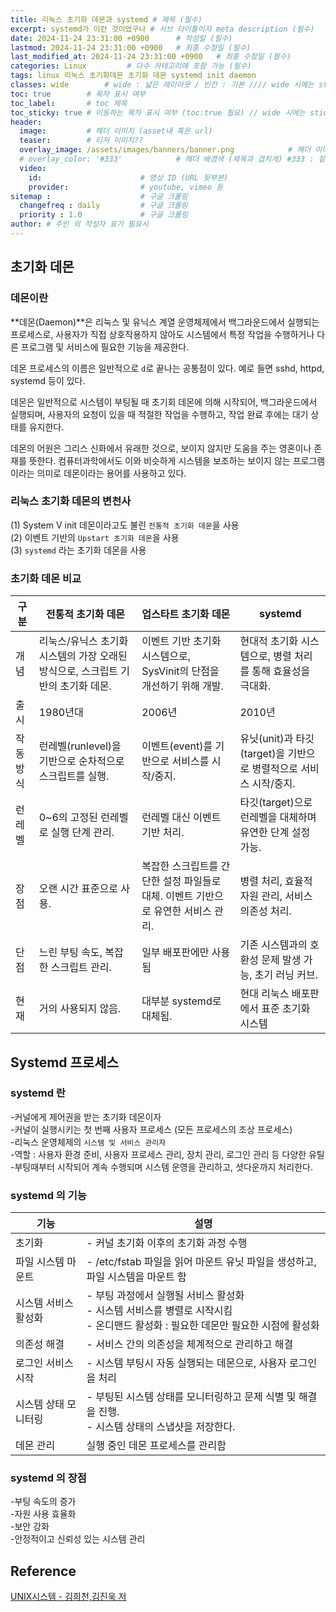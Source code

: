 ```yaml
---
title: 리눅스 초기화 데몬과 systemd # 제목 (필수)
excerpt: systemd가 이런 것이었구나 # 서브 타이틀이자 meta description (필수)
date: 2024-11-24 23:31:00 +0900      # 작성일 (필수)
lastmod: 2024-11-24 23:31:00 +0900   # 최종 수정일 (필수)
last_modified_at: 2024-11-24 23:31:00 +0900   # 최종 수정일 (필수)
categories: Linux         # 다수 카테고리에 포함 가능 (필수)
tags: linux 리눅스 초기화데몬 초기화 데몬 systemd init daemon                     # 태그 복수개 가능 (필수)
classes: wide        # wide : 넓은 레이아웃 / 빈칸 : 기본 //// wide 시에는 sticky toc 불가
toc: true        # 목차 표시 여부
toc_label:       # toc 제목
toc_sticky: true # 이동하는 목차 표시 여부 (toc:true 필요) // wide 시에는 sticky toc 불가
header: 
  image:         # 헤더 이미지 (asset내 혹은 url)
  teaser:        # 티저 이미지??
  overlay_image: /assets/images/banners/banner.png            # 헤더 이미지 (제목과 겹치게)
  # overlay_color: '#333'            # 헤더 배경색 (제목과 겹치게) #333 : 짙은 회색 (필수)
  video:
    id:                      # 영상 ID (URL 뒷부분)
    provider:                # youtube, vimeo 등
sitemap :                    # 구글 크롤링
  changefreq : daily         # 구글 크롤링
  priority : 1.0             # 구글 크롤링
author: # 주인 외 작성자 표기 필요시
---
```

<!--postNo: 20241124_017-->

## 초기화 데몬  

### 데몬이란  

**데몬(Daemon)**은 리눅스 및 유닉스 계열 운영체제에서 백그라운드에서 실행되는 프로세스로, 사용자가 직접 상호작용하지 않아도 시스템에서 특정 작업을 수행하거나 다른 프로그램 및 서비스에 필요한 기능을 제공한다.  

데몬 프로세스의 이름은 일반적으로 `d`로 끝나는 공통점이 있다. 예로 들면 sshd, httpd, systemd 등이 있다.  

데몬은 일반적으로 시스템이 부팅될 때 초기회 데몬에 의해 시작되어, 백그라운드에서 실행되며, 사용자의 요청이 있을 때 적절한 작업을 수행하고, 작업 완료 후에는 대기 상태를 유지한다.  

데몬의 어원은 그리스 신화에서 유래한 것으로, 보이지 않지만 도움을 주는 영혼이나 존재를 뜻한다. 컴퓨터과학에서도 이와 비슷하게 시스템을 보조하는 보이지 않는 프로그램이라는 의미로 데몬이라는 용어를 사용하고 있다.  

### 리눅스 초기화 데몬의 변천사  

(1) System V init 데몬이라고도 불린 `전통적 초기화 데몬`을 사용  
(2) 이벤트 기반의 `Upstart 초기화 데몬`을 사용  
(3) `systemd` 라는 초기화 데몬을 사용  

### 초기화 데몬 비교  

|구분|전통적 초기화 데몬|업스타트 초기화 데몬|systemd|
|---|---|---|---|
|개념|리눅스/유닉스 초기화 시스템의 가장 오래된 방식으로, 스크립트 기반의 초기화 데몬.|이벤트 기반 초기화 시스템으로, SysVinit의 단점을 개선하기 위해 개발.|현대적 초기화 시스템으로, 병렬 처리를 통해 효율성을 극대화.|
|출시|1980년대|2006년|2010년|
|작동방식|런레벨(runlevel)을 기반으로 순차적으로 스크립트를 실행.|이벤트(event)를 기반으로 서비스를 시작/중지.|유닛(unit)과 타깃(target)을 기반으로 병렬적으로 서비스 시작/중지.|
|런레벨|0~6의 고정된 런레벨로 실행 단계 관리.|런레벨 대신 이벤트 기반 처리.|타깃(target)으로 런레벨을 대체하며 유연한 단계 설정 가능.|
|장점|오랜 시간 표준으로 사용.|복잡한 스크립트를 간단한 설정 파일들로 대체. 이벤트 기반으로 유연한 서비스 관리.|병렬 처리, 효율적 자원 관리, 서비스 의존성 처리.|
|단점|느린 부팅 속도, 복잡한 스크립트 관리.|일부 배포판에만 사용됨|기존 시스템과의 호환성 문제 발생 가능, 초기 러닝 커브.|
|현재|거의 사용되지 않음.|대부분 systemd로 대체됨.|현대 리눅스 배포판에서 표준 초기화 시스템|


## Systemd 프로세스  

### systemd 란  

-커널에게 제어권을 받는 초기화 데몬이자  
-커널이 실행시키는 첫 번째 사용자 프로세스 (모든 프로세스의 조상 프로세스)  
-리눅스 운영체제의 `시스템 및 서비스 관리자`  
-역할 : 사용자 환경 준비, 사용자 프로세스 관리, 장치 관리, 로그인 관리 등 다양한 유틸  
-부팅때부터 시작되어 계속 수행되며 시스템 운영을 관리하고, 셧다운까지 처리한다.  

### systemd 의 기능  

|기능|설명|
|---|---|
|초기화|- 커널 초기화 이후의 초기화 과정 수행|
|파일 시스템 마운트|- /etc/fstab 파일을 읽어 마운트 유닛 파일을 생성하고, 파일 시스템을 마운트 함|
|시스템 서비스 활성화|- 부팅 과정에서 실행될 서비스 활성화<br>- 시스템 서비스를 병렬로 시작시킴<br>- 온디맨드 활성화 : 필요한 데몬만 필요한 시점에 활성화|
|의존성 해결|- 서비스 간의 의존성을 체계적으로 관리하고 해결|
|로그인 서비스 시작|- 시스템 부팅시 자동 실행되는 데몬으로, 사용자 로그인을 처리|
|시스템 상태 모니터링|- 부팅된 시스템 상태를 모니터링하고 문제 식별 및 해결을 진행.<br>- 시스템 상태의 스냅샷을 저장한다.|
|데몬 관리|실행 중인 데몬 프로세스를 관리함|

### systemd 의 장점  

-부팅 속도의 증가  
-자원 사용 효율화  
-보안 강화  
-안정적이고 신뢰성 있는 시스템 관리  


## Reference  

[UNIX시스템 - 김희천,김진욱 저 ](https://search.shopping.naver.com/book/catalog/41474371650)  